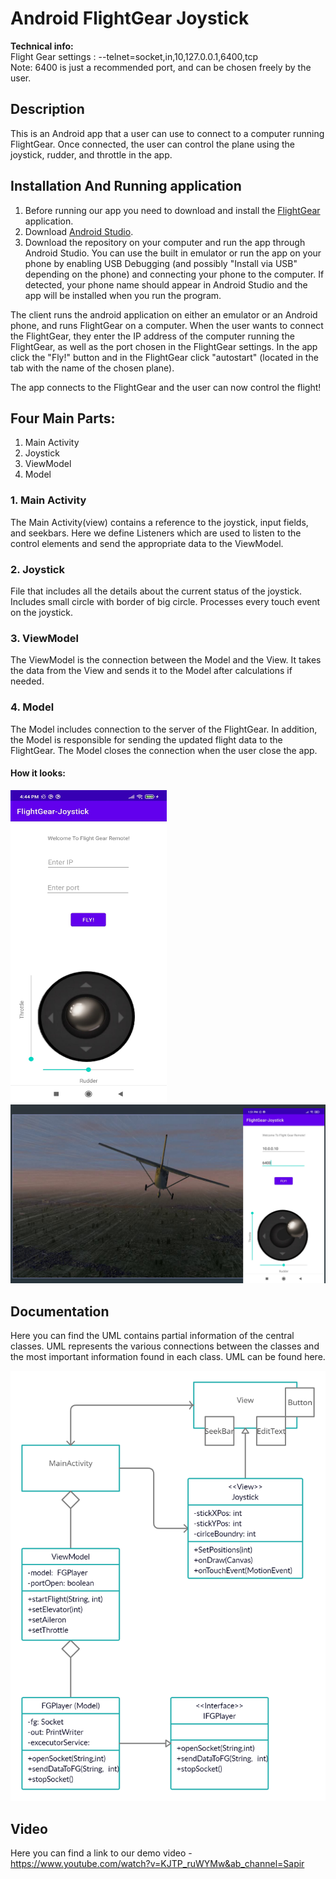 # Android FlightGear Joystick

**Technical info:**  
Flight Gear settings : --telnet=socket,in,10,127.0.0.1,6400,tcp  
Note: 6400 is just a recommended port, and can be chosen freely by the user.

## Description
<!-- The client runs the android application on either an emulator or an Android phone, and runs FlightGear on a computer. When the user wants to connect the FlightGear, they enter the IP address of the computer running the FlightGear, as well as the port chosen in the FlightGear settings. In the app click the "Fly!" button and in the FlightGear click "autostart" (located in the tab with the name of the chosen plane).
The app connects to the FlightGear and the user can now control the flight using the joystick, rudder, and throttle. -->
This is an Android app that a user can use to connect to a computer running FlightGear. Once connected, the user can control the plane using the joystick, rudder, and throttle in the app.


## Installation And Running application
1. Before running our app you need to download and install the [FlightGear](https://www.flightgear.org/download/ "FlightGear Download")   application. 
2. Download [Android Studio](https://developer.android.com/studio "Android Studio Download page").  
3. Download the repository on your computer and run the app through Android Studio. You can use the built in emulator or run the app on your phone by enabling USB Debugging (and possibly "Install via USB" depending on the phone) and connecting your phone to the computer. If detected, your phone name should appear in Android Studio and the app will be installed when you run the program.


The client runs the android application on either an emulator or an Android phone, and runs FlightGear on a computer. When the user wants to connect the FlightGear, they enter the IP address of the computer running the FlightGear, as well as the port chosen in the FlightGear settings. In the app click the "Fly!" button and in the FlightGear click "autostart" (located in the tab with the name of the chosen plane).
<!-- The app connects to the FlightGear and the user can now control the flight using the joystick, rudder, and throttle. -->
The app connects to the FlightGear and the user can now control the flight!
<!-- For more information about FlightGear, you can find here
Android Studio
Flight Gear -->

## Four Main Parts:
1. Main Activity  
2. Joystick  
3. ViewModel  
4. Model  

### 1. Main Activity
The Main Activity(view) contains a reference to the joystick, input fields, and seekbars.
Here we define Listeners which are used to listen to the control elements and send the appropriate data to the ViewModel.

### 2. Joystick
File that includes all the details about the current status of the joystick.
Includes small circle with border of big circle.
Processes every touch event on the joystick.

### 3. ViewModel
The ViewModel is the connection between the Model and the View.
It takes the data from the View and sends it to the Model after calculations if needed.

### 4. Model
The Model includes connection to the server of the FlightGear.
In addition, the Model is responsible for sending the updated flight data to the FlightGear.
The Model closes the connection when the user close the app.





#### How it looks:
<img src="https://github.com/ArielDrellich/Android-FlightGear-Joystick/blob/master/Images/1.jpeg" width="250" height="500">

<img src="https://github.com/ArielDrellich/Android-FlightGear-Joystick/blob/master/photo2.png">


## Documentation
Here you can find the UML contains partial information of the central classes. UML represents the various connections between the classes and the most important information found in each class. UML can be found here.

![image](https://github.com/ArielDrellich/Android-FlightGear-Joystick/blob/master/UML.png)

## Video
Here you can find a link to our demo video - https://www.youtube.com/watch?v=KJTP_ruWYMw&ab_channel=Sapir
